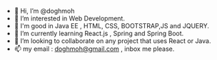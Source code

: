 - 👋 Hi, I’m @doghmoh
- 👀 I’m interested in Web Development.
- 👀 I'm good in Java EE , HTML, CSS, BOOTSTRAP,JS and JQUERY.
- 🌱 I’m currently learning React.js , Spring and Spring Boot.
- 💞️ I’m looking to collaborate on any project that uses React or Java.
- 📫 my email : doghmoh@gmail.com , inbox me please.

<!---
doghmoh/doghmoh is a ✨ special ✨ repository because its `README.md` (this file) appears on your GitHub profile.
You can click the Preview link to take a look at your changes.
--->
